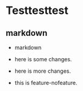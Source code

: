 # Testtesttest
## markdown
- markdown
- here is some changes. 
- here is more changes.

- this is feature-nofeature.